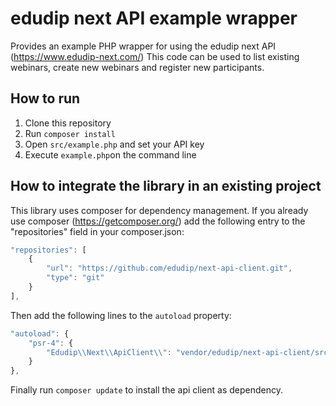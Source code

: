 # edudip next API example wrapper

Provides an example PHP wrapper for using the edudip next API (https://www.edudip-next.com/)
This code can be used to list existing webinars, create new webinars and register new participants.

## How to run

1. Clone this repository
2. Run `composer install`
3. Open `src/example.php` and set your API key
4. Execute `example.php`on the command line

## How to integrate the library in an existing project

This library uses composer for dependency management. If you already use composer (https://getcomposer.org/) add the following  entry to the "repositories" field in your composer.json:

```javascript
"repositories": [
    {
        "url": "https://github.com/edudip/next-api-client.git",
        "type": "git"       
    }
],
```

Then add the following lines to the ```autoload``` property:

```javascript
"autoload": {
    "psr-4": {
        "Edudip\\Next\\ApiClient\\": "vendor/edudip/next-api-client/src/Edudip/Next/ApiClient"
    }
},
```

Finally run `composer update` to install the api client as dependency.
